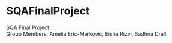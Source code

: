# SQAFinalProject
SQA Final Project
<br />Group Members: Amelia Eric-Markovic, Eisha Rizvi, Sadhna Drall
